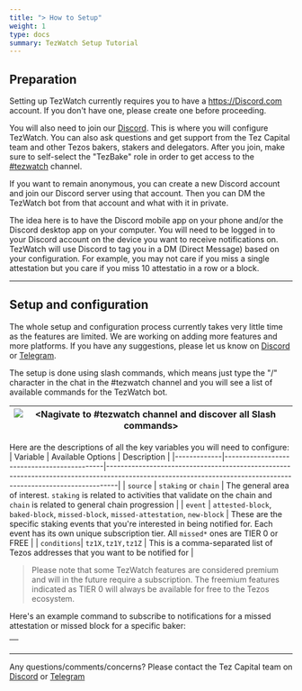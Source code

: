 ```yaml
---
title: "> How to Setup"
weight: 1
type: docs
summary: TezWatch Setup Tutorial
---
```


## Preparation

Setting up TezWatch currently requires you to have a https://Discord.com account. If you don't have one, please create one before proceeding.

You will also need to join our [Discord](https://discord.gg/cVGMA4MaNM). This is where you will configure TezWatch. You can also ask questions and get support from the Tez Capital team and other Tezos bakers, stakers and delegators. After you join, make sure to self-select the "TezBake" role in order to get access to the [#tezwatch](https://discord.gg/94dnM2AcRw) channel.

If you want to remain anonymous, you can create a new Discord account and join our Discord server using that account. Then you can DM the TezWatch bot from that account and what with it in private.

The idea here is to have the Discord mobile app on your phone and/or the Discord desktop app on your computer. You will need to be logged in to your Discord account on the device you want to receive notifications on. TezWatch will use Discord to tag you in a DM (Direct Message) based on your configuration. For example, you may not care if you miss a single attestation but you care if you miss 10 attestatio in a row or a block.

---

## Setup and configuration

The whole setup and configuration process currently takes very little time as the features are limited. We are working on adding more features and more platforms. If you have any suggestions, please let us know on [Discord](https://discord.gg/cVGMA4MaNM) or [Telegram](https://t.me/tezcapital).

The setup is done using slash commands, which means just type the "/" character in the chat in the #tezwatch channel and you will see a list of available commands for the TezWatch bot.

| ![<Nagivate to #tezwatch channel and discover all Slash commands>](/tezwatch/tutorial/tezwatchSlashCommands.png) |
|-|

Here are the descriptions of all the key variables you will need to configure:
| Variable    | Available Options                          | Description                                                                                                                                                   |
|-------------|--------------------------------------------|---------------------------------------------------------------------------------------------------------------------------------------------------------------|
| `source`    | `staking` or `chain`                       | The general area of interest. `staking` is related to activities that validate on the chain and `chain` is related to general chain progression               |
| `event`     | `attested-block`, `baked-block`, `missed-block`, `missed-attestation`, `new-block` | These are the specific staking events that you're interested in being notified for. Each event has its own unique subscription tier. All `missed*` ones are TIER 0 or FREE |
| `conditions`| `tz1X,tz1Y,tz1Z`                           | This is a comma-separated list of Tezos addresses that you want to be notified for                                                                            |

> Please note that some TezWatch features are considered premium and will in the future require a subscription. The freemium features indicated as TIER 0 will always be available for free to the Tezos ecosystem.

Here's an example command to subscribe to notifications for a missed attestation or missed block for a specific baker:

| ![<Example TezWatch slash command>](/tezwatch/tutorial/tezwatchSlashCommandExample.png) |
|-|

---

Any questions/comments/concerns? Please contact the Tez Capital team on
[Discord](https://discord.gg/cVGMA4MaNM) or [Telegram](https://t.me/tezcapital) 
